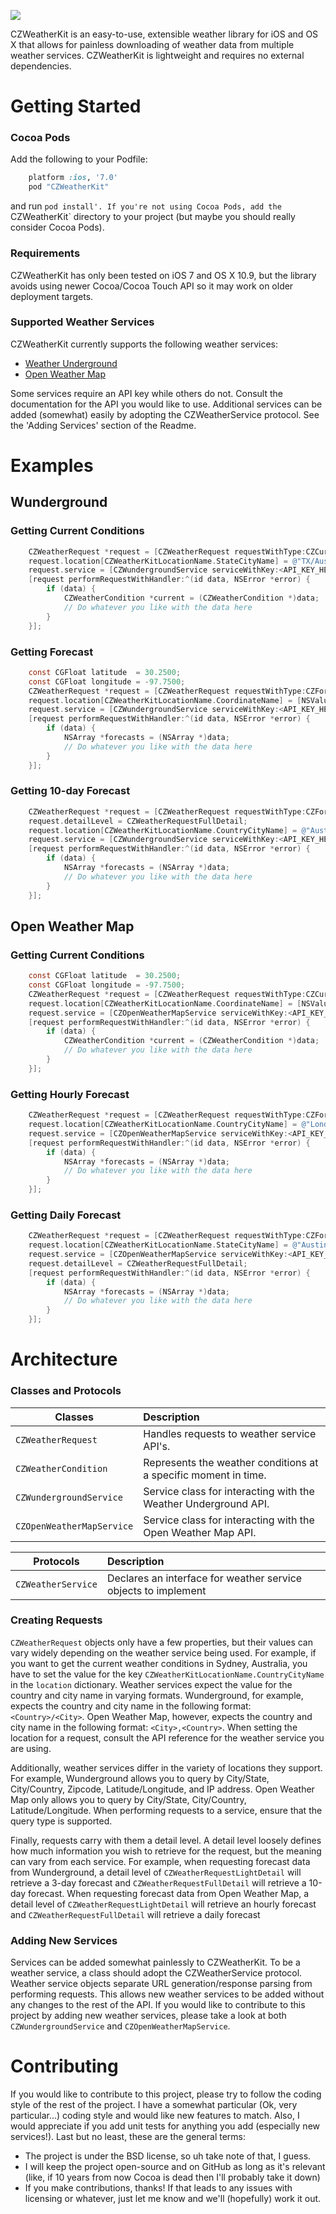 ![](https://raw.githubusercontent.com/comyarzaheri/CZWeatherKit/master/Meta/czweatherkit_header.png?token=3284227__eyJzY29wZSI6IlJhd0Jsb2I6Y29teWFyemFoZXJpL0NaV2VhdGhlcktpdC9tYXN0ZXIvTWV0YS9jendlYXRoZXJraXRfaGVhZGVyLnBuZyIsImV4cGlyZXMiOjE0MDE1MTM3NTF9--b8641653a8eef5f1c67badeda79aa443b1836006)

CZWeatherKit is an easy-to-use, extensible weather library for iOS and OS X that allows for painless downloading of weather data from multiple weather services. CZWeatherKit is lightweight and requires no external dependencies.

# Getting Started

### Cocoa Pods

Add the following to your Podfile:

```ruby
    platform :ios, '7.0'
    pod "CZWeatherKit"
```

and run `pod install'. If you're not using Cocoa Pods, add the `CZWeatherKit` directory to your project (but maybe you should really consider Cocoa Pods).

### Requirements

CZWeatherKit has only been tested on iOS 7 and OS X 10.9, but the library avoids using newer Cocoa/Cocoa Touch API so it may work on older deployment targets. 

### Supported Weather Services

CZWeatherKit currently supports the following weather services:
  * [Weather Underground](http://www.wunderground.com/weather/api/)
  * [Open Weather Map](http://openweathermap.org/API)

Some services require an API key while others do not. Consult the documentation for the API you would like to use. Additional services can be added (somewhat) easily by adopting the CZWeatherService protocol. See the 'Adding Services' section of the Readme.

# Examples

## Wunderground

### Getting Current Conditions

```objective-c 
    CZWeatherRequest *request = [CZWeatherRequest requestWithType:CZCurrentConditionsRequestType];
    request.location[CZWeatherKitLocationName.StateCityName] = @"TX/Austin";
    request.service = [CZWundergroundService serviceWithKey:<API_KEY_HERE>];
    [request performRequestWithHandler:^(id data, NSError *error) {
        if (data) {
            CZWeatherCondition *current = (CZWeatherCondition *)data;
            // Do whatever you like with the data here
        }
    }];
```

### Getting Forecast

```objective-c 
    const CGFloat latitude  = 30.2500;
    const CGFloat longitude = -97.7500;
    CZWeatherRequest *request = [CZWeatherRequest requestWithType:CZForecastRequestType];
    request.location[CZWeatherKitLocationName.CoordinateName] = [NSValue valueWithCGPoint:CGPointMake(latitude, longitude)];
    request.service = [CZWundergroundService serviceWithKey:<API_KEY_HERE>];
    [request performRequestWithHandler:^(id data, NSError *error) {
        if (data) {
            NSArray *forecasts = (NSArray *)data;
            // Do whatever you like with the data here
        }
    }];
```

### Getting 10-day Forecast

```objective-c 
    CZWeatherRequest *request = [CZWeatherRequest requestWithType:CZForecastRequestType];
    request.detailLevel = CZWeatherRequestFullDetail;
    request.location[CZWeatherKitLocationName.CountryCityName] = @"Australia/Sydney";
    request.service = [CZWundergroundService serviceWithKey:<API_KEY_HERE>];
    [request performRequestWithHandler:^(id data, NSError *error) {
        if (data) {
            NSArray *forecasts = (NSArray *)data;
            // Do whatever you like with the data here
        }
    }];
```


## Open Weather Map 

### Getting Current Conditions

```objective-c 
    const CGFloat latitude  = 30.2500;
    const CGFloat longitude = -97.7500;
    CZWeatherRequest *request = [CZWeatherRequest requestWithType:CZCurrentConditionsRequestType];
    request.location[CZWeatherKitLocationName.CoordinateName] = [NSValue valueWithCGPoint:CGPointMake(latitude, longitude)];
    request.service = [CZOpenWeatherMapService serviceWithKey:<API_KEY_HERE>];
    [request performRequestWithHandler:^(id data, NSError *error) {
        if (data) {
            CZWeatherCondition *current = (CZWeatherCondition *)data;
            // Do whatever you like with the data here
        }
    }];
```

### Getting Hourly Forecast

```objective-c
    CZWeatherRequest *request = [CZWeatherRequest requestWithType:CZForecastRequestType];
    request.location[CZWeatherKitLocationName.CountryCityName] = @"London,UK";
    request.service = [CZOpenWeatherMapService serviceWithKey:<API_KEY_HERE>];
    [request performRequestWithHandler:^(id data, NSError *error) {
        if (data) {
            NSArray *forecasts = (NSArray *)data;
            // Do whatever you like with the data here
        }
    }];
```

### Getting Daily Forecast

```objective-c
    CZWeatherRequest *request = [CZWeatherRequest requestWithType:CZForecastRequestType];
    request.location[CZWeatherKitLocationName.StateCityName] = @"Austin,TX";
    request.service = [CZOpenWeatherMapService serviceWithKey:<API_KEY_HERE>];
    request.detailLevel = CZWeatherRequestFullDetail;
    [request performRequestWithHandler:^(id data, NSError *error) {
        if (data) {
            NSArray *forecasts = (NSArray *)data;
            // Do whatever you like with the data here
        }
    }];
```

# Architecture

### Classes and Protocols

| Classes                        | Description
|--------------------------------|:---------------
|`CZWeatherRequest`              | Handles requests to weather service API's. 
|`CZWeatherCondition`            | Represents the weather conditions at a specific moment in time.
|`CZWundergroundService`         | Service class for interacting with the Weather Underground API.
|`CZOpenWeatherMapService`       | Service class for interacting with the Open Weather Map API.

| Protocols         | Description
|-------------------|:----------------
|`CZWeatherService` | Declares an interface for weather service objects to implement
    
### Creating Requests    
    
`CZWeatherRequest` objects only have a few properties, but their values can vary widely depending on the weather service being used. For example,
if you want to get the current weather conditions in Sydney, Australia, you have to set the value for the key `CZWeatherKitLocationName.CountryCityName`
in the `location` dictionary. Weather services expect the value for the country and city name in varying formats. Wunderground, for example, expects the
country and city name in the following format: `<Country>/<City>`. Open Weather Map, however, expects the country and city name in the following format: 
`<City>,<Country>`. When setting the location for a request, consult the API reference for the weather service you are using.

Additionally, weather services differ in the variety of locations they support. For example, Wunderground allows you to query by City/State, City/Country, Zipcode, Latitude/Longitude, and IP address. Open Weather Map only allows you to query by City/State, City/Country, Latitude/Longitude. When performing requests
to a service, ensure that the query type is supported.

Finally, requests carry with them a detail level. A detail level loosely defines how much information you wish to retrieve for the request, but the meaning can vary from each service. For example, when requesting forecast data from Wunderground, a detail level of `CZWeatherRequestLightDetail` will retrieve a 3-day forecast and `CZWeatherRequestFullDetail` will retrieve a 10-day forecast. When requesting forecast data from Open Weather Map, a detail level of `CZWeatherRequestLightDetail` will retrieve an hourly forecast and `CZWeatherRequestFullDetail` will retrieve a daily forecast 

### Adding New Services

Services can be added somewhat painlessly to CZWeatherKit. To be a weather service, a class should adopt the CZWeatherService protocol. Weather service objects separate URL generation/response parsing from performing requests. This allows new weather services to be added without any changes to the rest of the API. If you would like to contribute to this project by adding new weather services, please take a look at both `CZWundergroundService` and `CZOpenWeatherMapService`.

# Contributing

If you would like to contribute to this project, please try to follow the coding style of the rest of the project. I have a somewhat particular (Ok, very particular...) coding style and would like new features to match. Also, I would appreciate if you add unit tests for anything you add (especially new services!).
Last but no least, these are the general terms:

* The project is under the BSD license, so uh take note of that, I guess.
* I will keep the project open-source and on GitHub as long as it's relevant (like, if 10 years from now Cocoa is dead then I'll probably take it down)
* If you make contributions, thanks! If that leads to any issues with licensing or whatever, just let me know and we'll (hopefully) work it out. 


